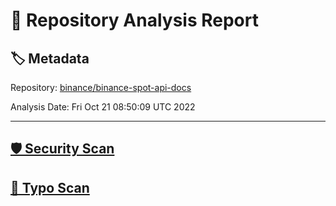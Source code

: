 # 🧪 Repository Analysis Report

## 🏷️ Metadata

Repository:
[binance/binance-spot-api-docs](https://github.com/binance/binance-spot-api-docs)

Analysis Date:
Fri Oct 21 08:50:09 UTC 2022

---

## [🛡️ Security Scan](./security)


## [🚫 Typo Scan](./typos)


